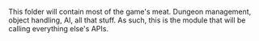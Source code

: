 This folder will contain most of the game's meat. Dungeon management, object 
handling, AI, all that stuff. As such, this is the module that will be calling 
everything else's APIs.
